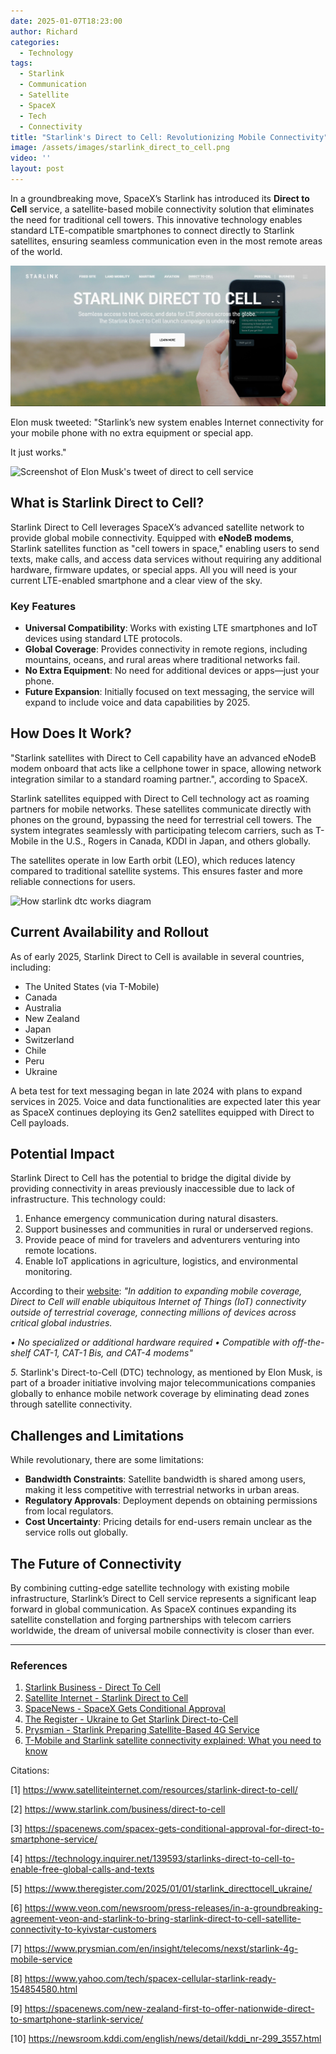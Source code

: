 ```yaml
---
date: 2025-01-07T18:23:00
author: Richard
categories:
  - Technology
tags:
  - Starlink
  - Communication
  - Satellite
  - SpaceX
  - Tech
  - Connectivity
title: "Starlink's Direct to Cell: Revolutionizing Mobile Connectivity"
image: /assets/images/starlink_direct_to_cell.png
video: ''
layout: post
---
```

In a groundbreaking move, SpaceX’s Starlink has introduced its **Direct to Cell** service, a satellite-based mobile connectivity solution that eliminates the need for traditional cell towers. This innovative technology enables standard LTE-compatible smartphones to connect directly to Starlink satellites, ensuring seamless communication even in the most remote areas of the world.

![Screenshot of starlink direct to cell](/assets/images/starlink_direct_to_cell.png "Starlink direct to cell website")

Elon musk tweeted: "Starlink’s new system enables Internet connectivity for your mobile phone with no extra equipment or special app. 

It just works."

![Screenshot of Elon Musk's tweet of direct to cell service](blob:https://rdjarbeng.github.io/315c4d8e-856b-48ec-9231-8f5d05badde1)

## **What is Starlink Direct to Cell?**

Starlink Direct to Cell leverages SpaceX’s advanced satellite network to provide global mobile connectivity. Equipped with **eNodeB modems**, Starlink satellites function as "cell towers in space," enabling users to send texts, make calls, and access data services without requiring any additional hardware, firmware updates, or special apps. All you will need is your current LTE-enabled smartphone and a clear view of the sky.

### **Key Features**

- **Universal Compatibility**: Works with existing LTE smartphones and IoT devices using standard LTE protocols.
- **Global Coverage**: Provides connectivity in remote regions, including mountains, oceans, and rural areas where traditional networks fail.
- **No Extra Equipment**: No need for additional devices or apps—just your phone.
- **Future Expansion**: Initially focused on text messaging, the service will expand to include voice and data capabilities by 2025.

## **How Does It Work?**

"Starlink satellites with Direct to Cell capability have an advanced eNodeB modem onboard that acts like a cellphone tower in space, allowing network integration similar to a standard roaming partner.", according to SpaceX.

Starlink satellites equipped with Direct to Cell technology act as roaming partners for mobile networks. These satellites communicate directly with phones on the ground, bypassing the need for terrestrial cell towers. The system integrates seamlessly with participating telecom carriers, such as T-Mobile in the U.S., Rogers in Canada, KDDI in Japan, and others globally.

The satellites operate in low Earth orbit (LEO), which reduces latency compared to traditional satellite systems. This ensures faster and more reliable connections for users.

![How starlink dtc works diagram](blob:https://rdjarbeng.github.io/fe458edd-fe01-47c1-88d6-d69913334d1f "Starlink satellites with Direct to Cell capability")

## **Current Availability and Rollout**

As of early 2025, Starlink Direct to Cell is available in several countries, including:

- The United States (via T-Mobile)
- Canada
- Australia
- New Zealand
- Japan
- Switzerland
- Chile
- Peru
- Ukraine

A beta test for text messaging began in late 2024 with plans to expand services in 2025. Voice and data functionalities are expected later this year as SpaceX continues deploying its Gen2 satellites equipped with Direct to Cell payloads.

## **Potential Impact**

Starlink Direct to Cell has the potential to bridge the digital divide by providing connectivity in areas previously inaccessible due to lack of infrastructure. This technology could:

1. Enhance emergency communication during natural disasters.
2. Support businesses and communities in rural or underserved regions.
3. Provide peace of mind for travelers and adventurers venturing into remote locations.
4. Enable IoT applications in agriculture, logistics, and environmental monitoring. 

According to their [website](https://www.starlink.com/business/direct-to-cell): _"In addition to expanding mobile coverage, Direct to Cell will enable ubiquitous Internet of Things (IoT) connectivity outside of terrestrial coverage, connecting millions of devices across critical global industries._

_• No specialized or additional hardware required_
_• Compatible with off-the-shelf CAT-1, CAT-1 Bis, and CAT-4 modems"_

_5._ Starlink's Direct-to-Cell (DTC) technology, as mentioned by Elon Musk, is part of a broader initiative involving major telecommunications companies globally to enhance mobile network coverage by eliminating dead zones through satellite connectivity.

## **Challenges and Limitations**

While revolutionary, there are some limitations:

- **Bandwidth Constraints**: Satellite bandwidth is shared among users, making it less competitive with terrestrial networks in urban areas.
- **Regulatory Approvals**: Deployment depends on obtaining permissions from local regulators.
- **Cost Uncertainty**: Pricing details for end-users remain unclear as the service rolls out globally.

## **The Future of Connectivity**

By combining cutting-edge satellite technology with existing mobile infrastructure, Starlink’s Direct to Cell service represents a significant leap forward in global communication. As SpaceX continues expanding its satellite constellation and forging partnerships with telecom carriers worldwide, the dream of universal mobile connectivity is closer than ever.

---

### References

1. [Starlink Business - Direct To Cell](https://www.starlink.com/business/direct-to-cell)
2. [Satellite Internet - Starlink Direct to Cell](https://www.satelliteinternet.com/resources/starlink-direct-to-cell/)
3. [SpaceNews - SpaceX Gets Conditional Approval](https://spacenews.com/spacex-gets-conditional-approval-for-direct-to-smartphone-service/)
4. [The Register - Ukraine to Get Starlink Direct-to-Cell](https://www.theregister.com/2025/01/01/starlink_directtocell_ukraine/)
5. [Prysmian - Starlink Preparing Satellite-Based 4G Service](https://www.prysmian.com/en/insight/telecoms/nexst/starlink-4g-mobile-service)
6. [T-Mobile and Starlink satellite connectivity explained: What you need to know](https://www.androidauthority.com/t-mobile-starlink-satellite-connectivity-3207661/)

Citations:

[1] https://www.satelliteinternet.com/resources/starlink-direct-to-cell/

[2] https://www.starlink.com/business/direct-to-cell

[3] https://spacenews.com/spacex-gets-conditional-approval-for-direct-to-smartphone-service/

[4] https://technology.inquirer.net/139593/starlinks-direct-to-cell-to-enable-free-global-calls-and-texts

[5] https://www.theregister.com/2025/01/01/starlink_directtocell_ukraine/

[6] https://www.veon.com/newsroom/press-releases/in-a-groundbreaking-agreement-veon-and-starlink-to-bring-starlink-direct-to-cell-satellite-connectivity-to-kyivstar-customers

[7] https://www.prysmian.com/en/insight/telecoms/nexst/starlink-4g-mobile-service

[8] https://www.yahoo.com/tech/spacex-cellular-starlink-ready-154854580.html

[9] https://spacenews.com/new-zealand-first-to-offer-nationwide-direct-to-smartphone-starlink-service/

[10] https://newsroom.kddi.com/english/news/detail/kddi_nr-299_3557.html
